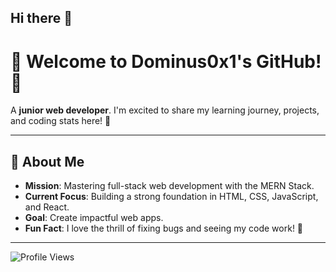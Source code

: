 ## Hi there 👋
# 👋 Welcome to Dominus0x1's GitHub! 🚀

A **junior web developer**. I'm excited to share my learning journey, projects, and coding stats here! 🌟

---

## 🌟 About Me
- **Mission**: Mastering full-stack web development with the MERN Stack.
- **Current Focus**: Building a strong foundation in HTML, CSS, JavaScript, and React.
- **Goal**: Create impactful web apps.
- **Fun Fact**: I love the thrill of fixing bugs and seeing my code work! 🐞

---

![Profile Views](https://img.shields.io/badge/Profile%20Views-Counting...-blue)
